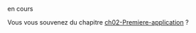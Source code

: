 en cours

Vous vous souvenez du chapitre [ch02-Premiere-application](ch02-Premiere-application.md) ?